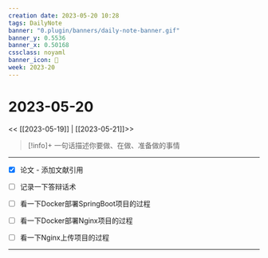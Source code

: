 ```yaml
---
creation date: 2023-05-20 10:28
tags: DailyNote
banner: "0.plugin/banners/daily-note-banner.gif"
banner_y: 0.5536
banner_x: 0.50168
cssclass: noyaml
banner_icon: 💌
week: 2023-20
---
```


# 2023-05-20

<< [[2023-05-19]] | [[2023-05-21]]>>


> [!info]+ 一句话描述你要做、在做、准备做的事情
> 

---

- [x] 论文 - 添加文献引用
- [ ] 记录一下答辩话术
- [ ] 看一下Docker部署SpringBoot项目的过程
- [ ] 看一下Docker部署Nginx项目的过程
- [ ] 看一下Nginx上传项目的过程


---

